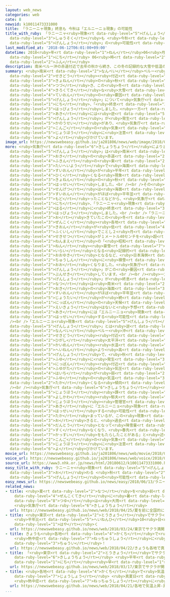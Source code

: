 ```yaml
---
layout: web_news
categories: web
cate: 8
newsid: k10011473331000
title: 「ラニーニャ現象」終息も 今秋は「エルニーニョ現象」の可能性
title_with_ruby: 「ラニーニャ<ruby>現象<rt data-ruby-level="5">げんしょう</rt></ruby>」<ruby>終息<rt
  data-ruby-level="3">しゅうそく</rt></ruby>も <ruby>今秋<rt data-ruby-level="2">こんしゅう</rt></ruby>は「エルニーニョ<ruby>現象<rt
  data-ruby-level="5">げんしょう</rt></ruby>」の<ruby>可能性<rt data-ruby-level="5">かのうせい</rt></ruby>
last_modified_at: '2018-06-12T06:01:00+09:00'
datetime: 2018<ruby>年<rt data-ruby-level="1">ねん</rt></ruby>06<ruby>月<rt data-ruby-level="1">がつ</rt></ruby>12<ruby>日<rt
  data-ruby-level="1">にち</rt></ruby> 06<ruby>時<rt data-ruby-level="2">じ</rt></ruby>01<ruby>分<rt
  data-ruby-level="2">ふん</rt></ruby>
description: 南米ペルー沖の赤道付近で去年の秋から続き、この冬の記録的な大雪や低温の要因の１つとされた「ラニーニャ現象」について気象庁は11日、「終息したとみられる」と発表しました。一方、ことしの秋には逆の「エルニーニョ現象」が発生する可能性があり、気象庁は今後の気象情報に注意するよう呼びかけています。
summary: <ruby>南米<rt data-ruby-level="2">なんべい</rt></ruby>ペルー<ruby>沖<rt data-ruby-level="7">おき</rt></ruby>の<ruby>赤道<rt
  data-ruby-level="2">せきどう</rt></ruby><ruby>付近<rt data-ruby-level="4">ふきん</rt></ruby>で<ruby>去年<rt
  data-ruby-level="3">きょねん</rt></ruby>の<ruby>秋<rt data-ruby-level="2">あき</rt></ruby>から<ruby>続<rt
  data-ruby-level="4">つづ</rt></ruby>き、この<ruby>冬<rt data-ruby-level="2">ふゆ</rt></ruby>の<ruby>記録的<rt
  data-ruby-level="4">きろくてき</rt></ruby>な<ruby>大雪<rt data-ruby-level="2">おおゆき</rt></ruby>や<ruby>低温<rt
  data-ruby-level="4">ていおん</rt></ruby>の<ruby>要因<rt data-ruby-level="5">よういん</rt></ruby>の１つとされた「ラニーニャ<ruby>現象<rt
  data-ruby-level="5">げんしょう</rt></ruby>」について<ruby>気象庁<rt data-ruby-level="6">きしょうちょう</rt></ruby>は11<ruby>日<rt
  data-ruby-level="1">にち</rt></ruby>、「<ruby>終息<rt data-ruby-level="3">しゅうそく</rt></ruby>したとみられる」と<ruby>発表<rt
  data-ruby-level="3">はっぴょう</rt></ruby>しました。<ruby>一方<rt data-ruby-level="2">いっぽう</rt></ruby>、ことしの<ruby>秋<rt
  data-ruby-level="2">あき</rt></ruby>には<ruby>逆<rt data-ruby-level="5">ぎゃく</rt></ruby>の「エルニーニョ<ruby>現象<rt
  data-ruby-level="5">げんしょう</rt></ruby>」が<ruby>発生<rt data-ruby-level="3">はっせい</rt></ruby>する<ruby>可能性<rt
  data-ruby-level="5">かのうせい</rt></ruby>があり、<ruby>気象庁<rt data-ruby-level="6">きしょうちょう</rt></ruby>は<ruby>今後<rt
  data-ruby-level="2">こんご</rt></ruby>の<ruby>気象<rt data-ruby-level="4">きしょう</rt></ruby><ruby>情報<rt
  data-ruby-level="5">じょうほう</rt></ruby>に<ruby>注意<rt data-ruby-level="3">ちゅうい</rt></ruby>するよう<ruby>呼<rt
  data-ruby-level="6">よ</rt></ruby>びかけています。
image_url: https://newswebeasy.github.io/ja201806/news/web/image/2018/06/12/K10011473331_1806120552_1806120601_01_03.jpg
more: <ruby>気象庁<rt data-ruby-level="6">きしょうちょう</rt></ruby>によりますと、「ラニーニャ<ruby>現象<rt
  data-ruby-level="5">げんしょう</rt></ruby>」は<ruby>南米<rt data-ruby-level="2">なんべい</rt></ruby>ペルー<ruby>沖<rt
  data-ruby-level="7">おき</rt></ruby>の<ruby>赤道<rt data-ruby-level="2">せきどう</rt></ruby><ruby>付近<rt
  data-ruby-level="4">ふきん</rt></ruby>の<ruby>東<rt data-ruby-level="2">ひがし</rt></ruby><ruby>太平洋<rt
  data-ruby-level="3">たいへいよう</rt></ruby>で<ruby>海面<rt data-ruby-level="3">かいめん</rt></ruby><ruby>水温<rt
  data-ruby-level="3">すいおん</rt></ruby>が<ruby>平年<rt data-ruby-level="3">へいねん</rt></ruby>より<ruby>低<rt
  data-ruby-level="4">ひく</rt></ruby>くなる<ruby>現象<rt data-ruby-level="5">げんしょう</rt></ruby>で、<ruby>去年<rt
  data-ruby-level="3">きょねん</rt></ruby>の<ruby>秋<rt data-ruby-level="2">あき</rt></ruby>に<ruby>発生<rt
  data-ruby-level="3">はっせい</rt></ruby>しました。<br /><br />その<ruby>後<rt data-ruby-level="2">ご</rt></ruby>、<ruby>先月<rt
  data-ruby-level="1">せんげつ</rt></ruby>は<ruby>海面<rt data-ruby-level="3">かいめん</rt></ruby><ruby>水温<rt
  data-ruby-level="3">すいおん</rt></ruby>がほぼ<ruby>平年並<rt data-ruby-level="6">へいねんな</rt></ruby>みに<ruby>戻<rt
  data-ruby-level="7">もど</rt></ruby>ったことなどから、<ruby>気象庁<rt data-ruby-level="6">きしょうちょう</rt></ruby>は11<ruby>日<rt
  data-ruby-level="1">にち</rt></ruby>、「ラニーニャ<ruby>現象<rt data-ruby-level="5">げんしょう</rt></ruby>はこの<ruby>春<rt
  data-ruby-level="2">はる</rt></ruby>に<ruby>終息<rt data-ruby-level="3">しゅうそく</rt></ruby>したとみられる」と<ruby>発表<rt
  data-ruby-level="3">はっぴょう</rt></ruby>しました。<br /><br />「ラニーニャ<ruby>現象<rt data-ruby-level="5">げんしょう</rt></ruby>」が<ruby>起<rt
  data-ruby-level="3">お</rt></ruby>きていたこの<ruby>冬<rt data-ruby-level="2">ふゆ</rt></ruby>は<ruby>全国<rt
  data-ruby-level="3">ぜんこく</rt></ruby><ruby>各地<rt data-ruby-level="4">かくち</rt></ruby>で<ruby>気温<rt
  data-ruby-level="3">きおん</rt></ruby>が<ruby>低<rt data-ruby-level="4">ひく</rt></ruby>くなったほか、<ruby>福井市<rt
  data-ruby-level="7">ふくいし</rt></ruby>でことし２<ruby>月<rt data-ruby-level="1">がつ</rt></ruby>に<ruby>積雪<rt
  data-ruby-level="4">せきせつ</rt></ruby>が１メートル40センチを<ruby>超<rt data-ruby-level="7">こ</rt></ruby>え、37<ruby>年前<rt
  data-ruby-level="2">ねんまえ</rt></ruby>の「<ruby>昭和<rt data-ruby-level="3">しょうわ</rt></ruby>56<ruby>年<rt
  data-ruby-level="1">ねん</rt></ruby><ruby>豪雪<rt data-ruby-level="7">ごうせつ</rt></ruby>」<ruby>以来<rt
  data-ruby-level="4">いらい</rt></ruby>となる<ruby>記録的<rt data-ruby-level="4">きろくてき</rt></ruby>な<ruby>大雪<rt
  data-ruby-level="2">おおゆき</rt></ruby>となるなど、<ruby>日本海側<rt data-ruby-level="4">にほんかいがわ</rt></ruby>を<ruby>中心<rt
  data-ruby-level="2">ちゅうしん</rt></ruby>に<ruby>積雪<rt data-ruby-level="4">せきせつ</rt></ruby>が<ruby>多<rt
  data-ruby-level="2">おお</rt></ruby>くなりました。<ruby>気象庁<rt data-ruby-level="6">きしょうちょう</rt></ruby>は「ラニーニャ<ruby>現象<rt
  data-ruby-level="5">げんしょう</rt></ruby>」がこの<ruby>要因<rt data-ruby-level="5">よういん</rt></ruby>の１つになったと<ruby>分析<rt
  data-ruby-level="7">ぶんせき</rt></ruby>しています。<br /><br /><ruby>一方<rt data-ruby-level="2">いっぽう</rt></ruby>、「ラニーニャ<ruby>現象<rt
  data-ruby-level="5">げんしょう</rt></ruby>」が<ruby>終息<rt data-ruby-level="3">しゅうそく</rt></ruby>したあとのこの<ruby>夏<rt
  data-ruby-level="2">なつ</rt></ruby>は<ruby>南米<rt data-ruby-level="2">なんべい</rt></ruby><ruby>沖<rt
  data-ruby-level="7">おき</rt></ruby>の<ruby>海面<rt data-ruby-level="3">かいめん</rt></ruby><ruby>水温<rt
  data-ruby-level="3">すいおん</rt></ruby>がほぼ<ruby>平年並<rt data-ruby-level="6">へいねんな</rt></ruby>みの<ruby>状態<rt
  data-ruby-level="5">じょうたい</rt></ruby>が<ruby>続<rt data-ruby-level="4">つづ</rt></ruby>くとみられるため、<ruby>日本<rt
  data-ruby-level="1">にっぽん</rt></ruby>の<ruby>天候<rt data-ruby-level="4">てんこう</rt></ruby>への<ruby>影響<rt
  data-ruby-level="7">えいきょう</rt></ruby>はないと<ruby>予想<rt data-ruby-level="3">よそう</rt></ruby>されていますが、ことしの<ruby>秋<rt
  data-ruby-level="2">あき</rt></ruby>には「エルニーニョ<ruby>現象<rt data-ruby-level="5">げんしょう</rt></ruby>」が<ruby>発生<rt
  data-ruby-level="3">はっせい</rt></ruby>する<ruby>可能性<rt data-ruby-level="5">かのうせい</rt></ruby>があるということです。<br
  /><br />「エルニーニョ<ruby>現象<rt data-ruby-level="5">げんしょう</rt></ruby>」は「ラニーニャ<ruby>現象<rt
  data-ruby-level="5">げんしょう</rt></ruby>」とは<ruby>逆<rt data-ruby-level="5">ぎゃく</rt></ruby>に、<ruby>南米<rt
  data-ruby-level="2">なんべい</rt></ruby>ペルー<ruby>沖<rt data-ruby-level="7">おき</rt></ruby>の<ruby>赤道<rt
  data-ruby-level="2">せきどう</rt></ruby><ruby>付近<rt data-ruby-level="4">ふきん</rt></ruby>の<ruby>東<rt
  data-ruby-level="2">ひがし</rt></ruby><ruby>太平洋<rt data-ruby-level="3">たいへいよう</rt></ruby>で<ruby>海面<rt
  data-ruby-level="3">かいめん</rt></ruby><ruby>水温<rt data-ruby-level="3">すいおん</rt></ruby>が<ruby>平年<rt
  data-ruby-level="3">へいねん</rt></ruby>より<ruby>高<rt data-ruby-level="2">たか</rt></ruby>くなる<ruby>現象<rt
  data-ruby-level="5">げんしょう</rt></ruby>で、<ruby>秋<rt data-ruby-level="2">あき</rt></ruby>や<ruby>冬<rt
  data-ruby-level="2">ふゆ</rt></ruby>に<ruby>発生<rt data-ruby-level="3">はっせい</rt></ruby>すると<ruby>日本<rt
  data-ruby-level="1">にっぽん</rt></ruby><ruby>付近<rt data-ruby-level="4">ふきん</rt></ruby>では<ruby>冬型<rt
  data-ruby-level="4">ふゆがた</rt></ruby>の<ruby>気圧<rt data-ruby-level="5">きあつ</rt></ruby><ruby>配置<rt
  data-ruby-level="4">はいち</rt></ruby>が<ruby>弱<rt data-ruby-level="2">よわ</rt></ruby>まり、<ruby>冬<rt
  data-ruby-level="2">ふゆ</rt></ruby>の<ruby>気温<rt data-ruby-level="3">きおん</rt></ruby>が<ruby>高<rt
  data-ruby-level="2">たか</rt></ruby>くなる<ruby>傾向<rt data-ruby-level="7">けいこう</rt></ruby>があるということです。<br
  /><br /><ruby>気象庁<rt data-ruby-level="6">きしょうちょう</rt></ruby><ruby>気候<rt data-ruby-level="4">きこう</rt></ruby><ruby>情報<rt
  data-ruby-level="5">じょうほう</rt></ruby><ruby>課<rt data-ruby-level="4">か</rt></ruby>の<ruby>吉川<rt
  data-ruby-level="8">よしかわ</rt></ruby><ruby>郁夫<rt data-ruby-level="8">いくお</rt></ruby>エルニーニョ<ruby>情報<rt
  data-ruby-level="5">じょうほう</rt></ruby><ruby>管理官<rt data-ruby-level="4">かんりかん</rt></ruby>は「<ruby>秋<rt
  data-ruby-level="2">あき</rt></ruby>に『エルニーニョ<ruby>現象<rt data-ruby-level="5">げんしょう</rt></ruby>』が<ruby>発生<rt
  data-ruby-level="3">はっせい</rt></ruby>する<ruby>可能性<rt data-ruby-level="5">かのうせい</rt></ruby>が<ruby>高<rt
  data-ruby-level="2">たか</rt></ruby>まっているが、この<ruby>現象<rt data-ruby-level="5">げんしょう</rt></ruby>が<ruby>起<rt
  data-ruby-level="3">お</rt></ruby>きると、<ruby>過去<rt data-ruby-level="5">かこ</rt></ruby>には<ruby>暖冬<rt
  data-ruby-level="6">だんとう</rt></ruby>となって<ruby>降雪量<rt data-ruby-level="6">こうせつりょう</rt></ruby>が<ruby>少<rt
  data-ruby-level="2">すく</rt></ruby>なくなり、<ruby>春先<rt data-ruby-level="2">はるさき</rt></ruby>の<ruby>渇水<rt
  data-ruby-level="7">かっすい</rt></ruby>をもたらしたことがある」と<ruby>述<rt data-ruby-level="5">の</rt></ruby>べ、<ruby>今後<rt
  data-ruby-level="2">こんご</rt></ruby>の<ruby>気象<rt data-ruby-level="4">きしょう</rt></ruby><ruby>情報<rt
  data-ruby-level="5">じょうほう</rt></ruby>に<ruby>注意<rt data-ruby-level="3">ちゅうい</rt></ruby>するよう<ruby>呼<rt
  data-ruby-level="6">よ</rt></ruby>びかけています。
movie_url: https://newswebeasy.github.io/ja201806/news/web/movie/2018/06/12/k10011473331_201806120552_201806120601.mp4
voice_url: https://newswebeasy.github.io/ja201806/news/web/voice/2018/06/12/k10011473331_201806120552_201806120601.mp3
source_url: https://www3.nhk.or.jp/news/html/20180612/k10011473331000.html
easy_title_with_ruby: ラニーニャ<ruby>現象<rt data-ruby-level="5">げんしょう</rt></ruby>が<ruby>終<rt
  data-ruby-level="3">お</rt></ruby>わる <ruby>秋<rt data-ruby-level="2">あき</rt></ruby>はエルニーニョ<ruby>現象<rt
  data-ruby-level="5">げんしょう</rt></ruby>の<ruby>可能性<rt data-ruby-level="5">かのうせい</rt></ruby>
easy_news_url: https://newswebeasy.github.io/news/easy/2018/06/13/ラニーニャ現象が終わる-秋はエルニーニョ現象の可能性
related_news:
- title: <ruby>夏<rt data-ruby-level="2">なつ</rt></ruby>を<ruby>前<rt data-ruby-level="2">まえ</rt></ruby>に<ruby>全国的<rt
    data-ruby-level="4">ぜんこくてき</rt></ruby>に<ruby>暑<rt data-ruby-level="3">あつ</rt></ruby>くなり<ruby>梅雨<rt
    data-ruby-level="8">つゆ</rt></ruby>は<ruby>大雨<rt data-ruby-level="1">おおあめ</rt></ruby>
    <ruby>気象庁<rt data-ruby-level="6">きしょうちょう</rt></ruby>
  url: https://newswebeasy.github.io/news/web/2018/04/25/夏を前に全国的に暑くなり梅雨は大雨-気象庁
- title: <ruby>東京<rt data-ruby-level="2">とうきょう</rt></ruby>でサクラ<ruby>満開<rt data-ruby-level="4">まんかい</rt></ruby>
    <ruby>平年比<rt data-ruby-level="5">へいねんひ</rt></ruby>10<ruby>日<rt data-ruby-level="1">にち</rt></ruby><ruby>早<rt
    data-ruby-level="1">はや</rt></ruby>く
  url: https://newswebeasy.github.io/news/web/2018/03/24/東京でサクラ満開-平年比10日早く
- title: きょうも<ruby>各地<rt data-ruby-level="4">かくち</rt></ruby>で<ruby>真夏日<rt data-ruby-level="3">まなつび</rt></ruby>か
    <ruby>熱中症<rt data-ruby-level="7">ねっちゅうしょう</rt></ruby>に<ruby>十分<rt data-ruby-level="2">じゅうぶん</rt></ruby><ruby>注意<rt
    data-ruby-level="3">ちゅうい</rt></ruby>！
  url: https://newswebeasy.github.io/news/web/2018/04/22/きょうも各地で真夏日か-熱中症に十分注意
- title: 「<ruby>東京<rt data-ruby-level="2">とうきょう</rt></ruby>でサクラが<ruby>開花<rt data-ruby-level="3">かいか</rt></ruby>」<ruby>気象庁<rt
    data-ruby-level="6">きしょうちょう</rt></ruby> <ruby>平年<rt data-ruby-level="3">へいねん</rt></ruby>より９<ruby>日<rt
    data-ruby-level="1">にち</rt></ruby><ruby>早<rt data-ruby-level="1">はや</rt></ruby>く
  url: https://newswebeasy.github.io/news/web/2018/03/17/東京でサクラが開花気象庁-平年より9日早く
- title: <ruby>各地<rt data-ruby-level="4">かくち</rt></ruby>で<ruby>気温<rt data-ruby-level="3">きおん</rt></ruby><ruby>上昇<rt
    data-ruby-level="7">じょうしょう</rt></ruby> <ruby>真夏日<rt data-ruby-level="3">まなつび</rt></ruby>のところも
    <ruby>熱中症<rt data-ruby-level="7">ねっちゅうしょう</rt></ruby>に<ruby>注意<rt data-ruby-level="3">ちゅうい</rt></ruby>
  url: https://newswebeasy.github.io/news/web/2018/04/21/各地で気温上昇-真夏日のところも-熱中症に注意
...
```

